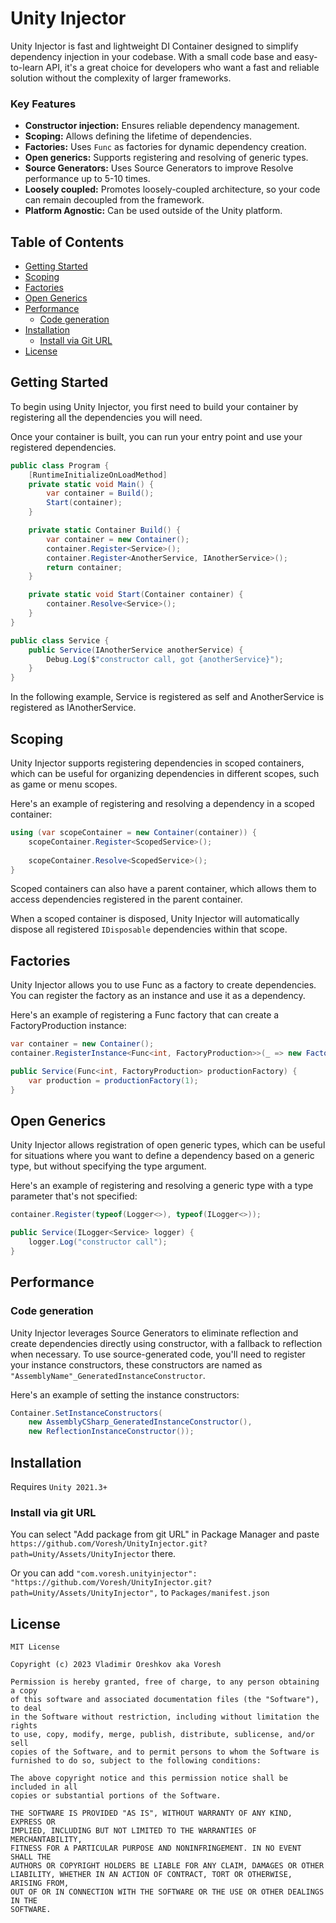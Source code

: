 # Unity Injector

Unity Injector is fast and lightweight DI Container designed to simplify dependency injection in your codebase.
With a small code base and easy-to-learn API, it's a great choice for developers who want a fast and reliable solution without the complexity of larger frameworks.

### Key Features

- **Constructor injection:** Ensures reliable dependency management.
- **Scoping:** Allows defining the lifetime of dependencies.
- **Factories:** Uses `Func` as factories for dynamic dependency creation.
- **Open generics:** Supports registering and resolving of generic types.
- **Source Generators:** Uses Source Generators to improve Resolve performance up to 5-10 times.
- **Loosely coupled:** Promotes loosely-coupled architecture, so your code can remain decoupled from the framework.
- **Platform Agnostic:** Can be used outside of the Unity platform. 

## Table of Contents

- [Getting Started](#getting-started)
- [Scoping](#scoping)
- [Factories](#factories)
- [Open Generics](#open-generics)
- [Performance](#performance)
  - [Code generation](#code-generation)
- [Installation](#installation)
  - [Install via Git URL](#install-via-git-url)
- [License](#license)

## Getting Started

To begin using Unity Injector, you first need to build your container by registering all the dependencies you will need.

Once your container is built, you can run your entry point and use your registered dependencies.

```csharp
public class Program {
    [RuntimeInitializeOnLoadMethod]
    private static void Main() {
        var container = Build();
        Start(container);
    }

    private static Container Build() {
        var container = new Container();
        container.Register<Service>();
        container.Register<AnotherService, IAnotherService>();
        return container;
    }

    private static void Start(Container container) {
        container.Resolve<Service>();
    }
}

public class Service {
    public Service(IAnotherService anotherService) {
        Debug.Log($"constructor call, got {anotherService}");
    }
}    
```

In the following example, Service is registered as self and AnotherService is registered as IAnotherService.

## Scoping

Unity Injector supports registering dependencies in scoped containers, which can be useful for organizing dependencies in different scopes, such as game or menu scopes.

Here's an example of registering and resolving a dependency in a scoped container:

```csharp
using (var scopeContainer = new Container(container)) {
    scopeContainer.Register<ScopedService>();
    
    scopeContainer.Resolve<ScopedService>();
}
```

Scoped containers can also have a parent container, which allows them to access dependencies registered in the parent container.

When a scoped container is disposed, Unity Injector will automatically dispose all registered `IDisposable` dependencies within that scope.

## Factories

Unity Injector allows you to use Func as a factory to create dependencies. You can register the factory as an instance and use it as a dependency.

Here's an example of registering a Func factory that can create a FactoryProduction instance:

```csharp
var container = new Container();
container.RegisterInstance<Func<int, FactoryProduction>>(_ => new FactoryProduction(container.Resolve<AnotherService>(), _));

public Service(Func<int, FactoryProduction> productionFactory) {
    var production = productionFactory(1);
}
```

## Open Generics

Unity Injector allows registration of open generic types, which can be useful for situations where you want to define a dependency based on a generic type, but without specifying the type argument.

Here's an example of registering and resolving a generic type with a type parameter that's not specified:

```csharp
container.Register(typeof(Logger<>), typeof(ILogger<>));

public Service(ILogger<Service> logger) {
    logger.Log("constructor call");
}
```

## Performance

### Code generation

Unity Injector leverages Source Generators to eliminate reflection and create dependencies directly using constructor, with a fallback to reflection when necessary.
To use source-generated code, you'll need to register your instance constructors, these constructors are named as `"AssemblyName"_GeneratedInstanceConstructor`.

Here's an example of setting the instance constructors:

```csharp
Container.SetInstanceConstructors(
    new AssemblyCSharp_GeneratedInstanceConstructor(),
    new ReflectionInstanceConstructor());
```

## Installation

Requires `Unity 2021.3+`

### Install via git URL

You can select "Add package from git URL" in Package Manager and paste `https://github.com/Voresh/UnityInjector.git?path=Unity/Assets/UnityInjector` there.

Or you can add `"com.voresh.unityinjector": "https://github.com/Voresh/UnityInjector.git?path=Unity/Assets/UnityInjector",` to `Packages/manifest.json`

## License

    MIT License
    
    Copyright (c) 2023 Vladimir Oreshkov aka Voresh
    
    Permission is hereby granted, free of charge, to any person obtaining a copy
    of this software and associated documentation files (the "Software"), to deal
    in the Software without restriction, including without limitation the rights
    to use, copy, modify, merge, publish, distribute, sublicense, and/or sell
    copies of the Software, and to permit persons to whom the Software is
    furnished to do so, subject to the following conditions:
    
    The above copyright notice and this permission notice shall be included in all
    copies or substantial portions of the Software.
    
    THE SOFTWARE IS PROVIDED "AS IS", WITHOUT WARRANTY OF ANY KIND, EXPRESS OR
    IMPLIED, INCLUDING BUT NOT LIMITED TO THE WARRANTIES OF MERCHANTABILITY,
    FITNESS FOR A PARTICULAR PURPOSE AND NONINFRINGEMENT. IN NO EVENT SHALL THE
    AUTHORS OR COPYRIGHT HOLDERS BE LIABLE FOR ANY CLAIM, DAMAGES OR OTHER
    LIABILITY, WHETHER IN AN ACTION OF CONTRACT, TORT OR OTHERWISE, ARISING FROM,
    OUT OF OR IN CONNECTION WITH THE SOFTWARE OR THE USE OR OTHER DEALINGS IN THE
    SOFTWARE.